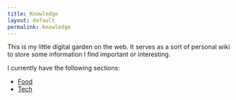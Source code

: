 ```yaml
---
title: Knowledge
layout: default
permalink: knowledge
---
```


This is my little digital garden on the web. It serves as a sort of personal
wiki to store some information I find important or interesting.

I currently have the following sections:

- [Food](food)
- [Tech](tech)
